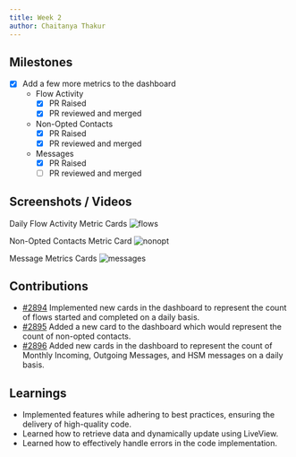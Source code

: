 ```yaml
---
title: Week 2
author: Chaitanya Thakur
---
```


## Milestones

- [x] Add a few more metrics to the dashboard
  - Flow Activity
    - [x] PR Raised
    - [x] PR reviewed and merged
  - Non-Opted Contacts
    - [x] PR Raised
    - [x] PR reviewed and merged
  - Messages
    - [x] PR Raised
    - [ ] PR reviewed and merged

## Screenshots / Videos

Daily Flow Activity Metric Cards
![flows](https://github.com/glific/glific/assets/56156988/3ee85bd7-8eb9-4093-8d9c-872826909800)

Non-Opted Contacts Metric Card
![nonopt](https://github.com/glific/glific/assets/56156988/547e75ce-e610-4325-873c-d9a43ea88155)

Message Metrics Cards
![messages](https://github.com/glific/glific/assets/56156988/06de192a-6ad4-45cf-bff7-7393ab0e4b2d)

## Contributions

- [#2894](https://github.com/glific/glific/pull/2894) Implemented new cards in the dashboard to represent the count of flows started and completed on a daily basis.
- [#2895](https://github.com/glific/glific/pull/2895) Added a new card to the dashboard which would represent the count of non-opted contacts.
- [#2896](https://github.com/glific/glific/pull/2896) Added new cards in the dashboard to represent the count of Monthly Incoming, Outgoing Messages, and HSM messages on a daily basis.

## Learnings

- Implemented features while adhering to best practices, ensuring the delivery of high-quality code.
- Learned how to retrieve data and dynamically update using LiveView.
- Learned how to effectively handle errors in the code implementation.
